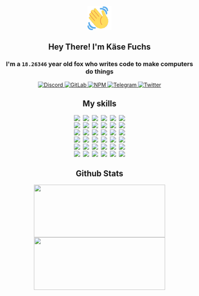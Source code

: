 <div><p align=center><img src=./resources/images/wave.gif width=64px height=64px></p><h2 align=center>Hey There! I'm Käse Fuchs</h2><h3 align=center>I'm a <code>18.26346</code> year old fox who writes code to make computers do things</h3><p align=center><a href=https://discord.com/users/507526681125322772><img alt=Discord src="https://img.shields.io/badge/Discord-5865F2?logo=discord&logoColor=white&style=flat-square#020936448c45f403a790ceaab11390ab"> </a><a href=https://gitlab.com/kasefuchs><img alt=GitLab src="https://img.shields.io/badge/GitLab-330F63?logo=gitlab&logoColor=white&style=flat-square#020936448c45f403a790ceaab11390ab"> </a><a href=https://npmjs.com/~kasefuchs><img alt=NPM src="https://img.shields.io/badge/NPM-CB3837?logo=npm&logoColor=white&style=flat-square#020936448c45f403a790ceaab11390ab"> </a><a href=https://t.me/kasefuchs><img alt=Telegram src="https://img.shields.io/badge/Telegram-2CA5E0?logo=telegram&logoColor=white&style=flat-square#020936448c45f403a790ceaab11390ab"> </a><a href=https://twitter.com/kasefuchs><img alt=Twitter src="https://img.shields.io/badge/Twitter-1DA1F2?logo=twitter&logoColor=white&style=flat-square#020936448c45f403a790ceaab11390ab"></a></p><h2 align=center>My skills</h2><p align=center><a href=https://aws.amazon.com/ ><picture><source srcset="https://skillicons.dev/icons?i=aws&theme=dark#020936448c45f403a790ceaab11390ab" media="(prefers-color-scheme: dark)"><source srcset="https://skillicons.dev/icons?i=aws&theme=light#020936448c45f403a790ceaab11390ab" media="(prefers-color-scheme: light), (prefers-color-scheme: no-preference)"><img src="https://skillicons.dev/icons?i=aws&theme=light#020936448c45f403a790ceaab11390ab"></picture></a>&nbsp;&nbsp;<a href=https://en.wikipedia.org/wiki/Bash_(Unix_shell)><picture><source srcset="https://skillicons.dev/icons?i=bash&theme=dark#020936448c45f403a790ceaab11390ab" media="(prefers-color-scheme: dark)"><source srcset="https://skillicons.dev/icons?i=bash&theme=light#020936448c45f403a790ceaab11390ab" media="(prefers-color-scheme: light), (prefers-color-scheme: no-preference)"><img src="https://skillicons.dev/icons?i=bash&theme=light#020936448c45f403a790ceaab11390ab"></picture></a>&nbsp;&nbsp;<a href=https://discord.com/developers/docs><picture><source srcset="https://skillicons.dev/icons?i=bots&theme=dark#020936448c45f403a790ceaab11390ab" media="(prefers-color-scheme: dark)"><source srcset="https://skillicons.dev/icons?i=bots&theme=light#020936448c45f403a790ceaab11390ab" media="(prefers-color-scheme: light), (prefers-color-scheme: no-preference)"><img src="https://skillicons.dev/icons?i=bots&theme=light#020936448c45f403a790ceaab11390ab"></picture></a>&nbsp;&nbsp;<a href=https://www.cloudflare.com/ ><picture><source srcset="https://skillicons.dev/icons?i=cloudflare&theme=dark#020936448c45f403a790ceaab11390ab" media="(prefers-color-scheme: dark)"><source srcset="https://skillicons.dev/icons?i=cloudflare&theme=light#020936448c45f403a790ceaab11390ab" media="(prefers-color-scheme: light), (prefers-color-scheme: no-preference)"><img src="https://skillicons.dev/icons?i=cloudflare&theme=light#020936448c45f403a790ceaab11390ab"></picture></a>&nbsp;&nbsp;<a href=https://en.wikipedia.org/wiki/CSS><picture><source srcset="https://skillicons.dev/icons?i=css&theme=dark#020936448c45f403a790ceaab11390ab" media="(prefers-color-scheme: dark)"><source srcset="https://skillicons.dev/icons?i=css&theme=light#020936448c45f403a790ceaab11390ab" media="(prefers-color-scheme: light), (prefers-color-scheme: no-preference)"><img src="https://skillicons.dev/icons?i=css&theme=light#020936448c45f403a790ceaab11390ab"></picture></a>&nbsp;&nbsp;<a href=https://www.docker.com/ ><picture><source srcset="https://skillicons.dev/icons?i=docker&theme=dark#020936448c45f403a790ceaab11390ab" media="(prefers-color-scheme: dark)"><source srcset="https://skillicons.dev/icons?i=docker&theme=light#020936448c45f403a790ceaab11390ab" media="(prefers-color-scheme: light), (prefers-color-scheme: no-preference)"><img src="https://skillicons.dev/icons?i=docker&theme=light#020936448c45f403a790ceaab11390ab"></picture></a><br><a href=https://www.electronjs.org/ ><picture><source srcset="https://skillicons.dev/icons?i=electron&theme=dark#020936448c45f403a790ceaab11390ab" media="(prefers-color-scheme: dark)"><source srcset="https://skillicons.dev/icons?i=electron&theme=light#020936448c45f403a790ceaab11390ab" media="(prefers-color-scheme: light), (prefers-color-scheme: no-preference)"><img src="https://skillicons.dev/icons?i=electron&theme=light#020936448c45f403a790ceaab11390ab"></picture></a>&nbsp;&nbsp;<a href=https://expressjs.com/ ><picture><source srcset="https://skillicons.dev/icons?i=express&theme=dark#020936448c45f403a790ceaab11390ab" media="(prefers-color-scheme: dark)"><source srcset="https://skillicons.dev/icons?i=express&theme=light#020936448c45f403a790ceaab11390ab" media="(prefers-color-scheme: light), (prefers-color-scheme: no-preference)"><img src="https://skillicons.dev/icons?i=express&theme=light#020936448c45f403a790ceaab11390ab"></picture></a>&nbsp;&nbsp;<a href=https://www.figma.com/ ><picture><source srcset="https://skillicons.dev/icons?i=figma&theme=dark#020936448c45f403a790ceaab11390ab" media="(prefers-color-scheme: dark)"><source srcset="https://skillicons.dev/icons?i=figma&theme=light#020936448c45f403a790ceaab11390ab" media="(prefers-color-scheme: light), (prefers-color-scheme: no-preference)"><img src="https://skillicons.dev/icons?i=figma&theme=light#020936448c45f403a790ceaab11390ab"></picture></a>&nbsp;&nbsp;<a href=https://firebase.google.com/ ><picture><source srcset="https://skillicons.dev/icons?i=firebase&theme=dark#020936448c45f403a790ceaab11390ab" media="(prefers-color-scheme: dark)"><source srcset="https://skillicons.dev/icons?i=firebase&theme=light#020936448c45f403a790ceaab11390ab" media="(prefers-color-scheme: light), (prefers-color-scheme: no-preference)"><img src="https://skillicons.dev/icons?i=firebase&theme=light#020936448c45f403a790ceaab11390ab"></picture></a>&nbsp;&nbsp;<a href=https://flask.palletsprojects.com/ ><picture><source srcset="https://skillicons.dev/icons?i=flask&theme=dark#020936448c45f403a790ceaab11390ab" media="(prefers-color-scheme: dark)"><source srcset="https://skillicons.dev/icons?i=flask&theme=light#020936448c45f403a790ceaab11390ab" media="(prefers-color-scheme: light), (prefers-color-scheme: no-preference)"><img src="https://skillicons.dev/icons?i=flask&theme=light#020936448c45f403a790ceaab11390ab"></picture></a>&nbsp;&nbsp;<a href=https://cloud.google.com/ ><picture><source srcset="https://skillicons.dev/icons?i=gcp&theme=dark#020936448c45f403a790ceaab11390ab" media="(prefers-color-scheme: dark)"><source srcset="https://skillicons.dev/icons?i=gcp&theme=light#020936448c45f403a790ceaab11390ab" media="(prefers-color-scheme: light), (prefers-color-scheme: no-preference)"><img src="https://skillicons.dev/icons?i=gcp&theme=light#020936448c45f403a790ceaab11390ab"></picture></a><br><a href=https://git-scm.com/ ><picture><source srcset="https://skillicons.dev/icons?i=git&theme=dark#020936448c45f403a790ceaab11390ab" media="(prefers-color-scheme: dark)"><source srcset="https://skillicons.dev/icons?i=git&theme=light#020936448c45f403a790ceaab11390ab" media="(prefers-color-scheme: light), (prefers-color-scheme: no-preference)"><img src="https://skillicons.dev/icons?i=git&theme=light#020936448c45f403a790ceaab11390ab"></picture></a>&nbsp;&nbsp;<a href=https://github.com/ ><picture><source srcset="https://skillicons.dev/icons?i=github&theme=dark#020936448c45f403a790ceaab11390ab" media="(prefers-color-scheme: dark)"><source srcset="https://skillicons.dev/icons?i=github&theme=light#020936448c45f403a790ceaab11390ab" media="(prefers-color-scheme: light), (prefers-color-scheme: no-preference)"><img src="https://skillicons.dev/icons?i=github&theme=light#020936448c45f403a790ceaab11390ab"></picture></a>&nbsp;&nbsp;<a href=https://gitlab.com/ ><picture><source srcset="https://skillicons.dev/icons?i=gitlab&theme=dark#020936448c45f403a790ceaab11390ab" media="(prefers-color-scheme: dark)"><source srcset="https://skillicons.dev/icons?i=gitlab&theme=light#020936448c45f403a790ceaab11390ab" media="(prefers-color-scheme: light), (prefers-color-scheme: no-preference)"><img src="https://skillicons.dev/icons?i=gitlab&theme=light#020936448c45f403a790ceaab11390ab"></picture></a>&nbsp;&nbsp;<a href=https://www.heroku.com/ ><picture><source srcset="https://skillicons.dev/icons?i=heroku&theme=dark#020936448c45f403a790ceaab11390ab" media="(prefers-color-scheme: dark)"><source srcset="https://skillicons.dev/icons?i=heroku&theme=light#020936448c45f403a790ceaab11390ab" media="(prefers-color-scheme: light), (prefers-color-scheme: no-preference)"><img src="https://skillicons.dev/icons?i=heroku&theme=light#020936448c45f403a790ceaab11390ab"></picture></a>&nbsp;&nbsp;<a href=https://en.wikipedia.org/wiki/HTML><picture><source srcset="https://skillicons.dev/icons?i=html&theme=dark#020936448c45f403a790ceaab11390ab" media="(prefers-color-scheme: dark)"><source srcset="https://skillicons.dev/icons?i=html&theme=light#020936448c45f403a790ceaab11390ab" media="(prefers-color-scheme: light), (prefers-color-scheme: no-preference)"><img src="https://skillicons.dev/icons?i=html&theme=light#020936448c45f403a790ceaab11390ab"></picture></a>&nbsp;&nbsp;<a href=https://en.wikipedia.org/wiki/JavaScript><picture><source srcset="https://skillicons.dev/icons?i=js&theme=dark#020936448c45f403a790ceaab11390ab" media="(prefers-color-scheme: dark)"><source srcset="https://skillicons.dev/icons?i=js&theme=light#020936448c45f403a790ceaab11390ab" media="(prefers-color-scheme: light), (prefers-color-scheme: no-preference)"><img src="https://skillicons.dev/icons?i=js&theme=light#020936448c45f403a790ceaab11390ab"></picture></a><br><a href=https://en.wikipedia.org/wiki/Linux><picture><source srcset="https://skillicons.dev/icons?i=linux&theme=dark#020936448c45f403a790ceaab11390ab" media="(prefers-color-scheme: dark)"><source srcset="https://skillicons.dev/icons?i=linux&theme=light#020936448c45f403a790ceaab11390ab" media="(prefers-color-scheme: light), (prefers-color-scheme: no-preference)"><img src="https://skillicons.dev/icons?i=linux&theme=light#020936448c45f403a790ceaab11390ab"></picture></a>&nbsp;&nbsp;<a href=https://mui.com/ ><picture><source srcset="https://skillicons.dev/icons?i=materialui&theme=dark#020936448c45f403a790ceaab11390ab" media="(prefers-color-scheme: dark)"><source srcset="https://skillicons.dev/icons?i=materialui&theme=light#020936448c45f403a790ceaab11390ab" media="(prefers-color-scheme: light), (prefers-color-scheme: no-preference)"><img src="https://skillicons.dev/icons?i=materialui&theme=light#020936448c45f403a790ceaab11390ab"></picture></a>&nbsp;&nbsp;<a href=https://en.wikipedia.org/wiki/Markdown><picture><source srcset="https://skillicons.dev/icons?i=md&theme=dark#020936448c45f403a790ceaab11390ab" media="(prefers-color-scheme: dark)"><source srcset="https://skillicons.dev/icons?i=md&theme=light#020936448c45f403a790ceaab11390ab" media="(prefers-color-scheme: light), (prefers-color-scheme: no-preference)"><img src="https://skillicons.dev/icons?i=md&theme=light#020936448c45f403a790ceaab11390ab"></picture></a>&nbsp;&nbsp;<a href=https://www.mongodb.com/ ><picture><source srcset="https://skillicons.dev/icons?i=mongodb&theme=dark#020936448c45f403a790ceaab11390ab" media="(prefers-color-scheme: dark)"><source srcset="https://skillicons.dev/icons?i=mongodb&theme=light#020936448c45f403a790ceaab11390ab" media="(prefers-color-scheme: light), (prefers-color-scheme: no-preference)"><img src="https://skillicons.dev/icons?i=mongodb&theme=light#020936448c45f403a790ceaab11390ab"></picture></a>&nbsp;&nbsp;<a href=https://www.mysql.com/ ><picture><source srcset="https://skillicons.dev/icons?i=mysql&theme=dark#020936448c45f403a790ceaab11390ab" media="(prefers-color-scheme: dark)"><source srcset="https://skillicons.dev/icons?i=mysql&theme=light#020936448c45f403a790ceaab11390ab" media="(prefers-color-scheme: light), (prefers-color-scheme: no-preference)"><img src="https://skillicons.dev/icons?i=mysql&theme=light#020936448c45f403a790ceaab11390ab"></picture></a>&nbsp;&nbsp;<a href=https://nextjs.org/ ><picture><source srcset="https://skillicons.dev/icons?i=nextjs&theme=dark#020936448c45f403a790ceaab11390ab" media="(prefers-color-scheme: dark)"><source srcset="https://skillicons.dev/icons?i=nextjs&theme=light#020936448c45f403a790ceaab11390ab" media="(prefers-color-scheme: light), (prefers-color-scheme: no-preference)"><img src="https://skillicons.dev/icons?i=nextjs&theme=light#020936448c45f403a790ceaab11390ab"></picture></a><br><a href=https://nodejs.org/en/ ><picture><source srcset="https://skillicons.dev/icons?i=nodejs&theme=dark#020936448c45f403a790ceaab11390ab" media="(prefers-color-scheme: dark)"><source srcset="https://skillicons.dev/icons?i=nodejs&theme=light#020936448c45f403a790ceaab11390ab" media="(prefers-color-scheme: light), (prefers-color-scheme: no-preference)"><img src="https://skillicons.dev/icons?i=nodejs&theme=light#020936448c45f403a790ceaab11390ab"></picture></a>&nbsp;&nbsp;<a href=https://www.postgresql.org/ ><picture><source srcset="https://skillicons.dev/icons?i=postgres&theme=dark#020936448c45f403a790ceaab11390ab" media="(prefers-color-scheme: dark)"><source srcset="https://skillicons.dev/icons?i=postgres&theme=light#020936448c45f403a790ceaab11390ab" media="(prefers-color-scheme: light), (prefers-color-scheme: no-preference)"><img src="https://skillicons.dev/icons?i=postgres&theme=light#020936448c45f403a790ceaab11390ab"></picture></a>&nbsp;&nbsp;<a href=https://learn.microsoft.com/en-us/powershell/ ><picture><source srcset="https://skillicons.dev/icons?i=powershell&theme=dark#020936448c45f403a790ceaab11390ab" media="(prefers-color-scheme: dark)"><source srcset="https://skillicons.dev/icons?i=powershell&theme=light#020936448c45f403a790ceaab11390ab" media="(prefers-color-scheme: light), (prefers-color-scheme: no-preference)"><img src="https://skillicons.dev/icons?i=powershell&theme=light#020936448c45f403a790ceaab11390ab"></picture></a>&nbsp;&nbsp;<a href=https://www.python.org/ ><picture><source srcset="https://skillicons.dev/icons?i=py&theme=dark#020936448c45f403a790ceaab11390ab" media="(prefers-color-scheme: dark)"><source srcset="https://skillicons.dev/icons?i=py&theme=light#020936448c45f403a790ceaab11390ab" media="(prefers-color-scheme: light), (prefers-color-scheme: no-preference)"><img src="https://skillicons.dev/icons?i=py&theme=light#020936448c45f403a790ceaab11390ab"></picture></a>&nbsp;&nbsp;<a href=https://www.raspberrypi.org/ ><picture><source srcset="https://skillicons.dev/icons?i=raspberrypi&theme=dark#020936448c45f403a790ceaab11390ab" media="(prefers-color-scheme: dark)"><source srcset="https://skillicons.dev/icons?i=raspberrypi&theme=light#020936448c45f403a790ceaab11390ab" media="(prefers-color-scheme: light), (prefers-color-scheme: no-preference)"><img src="https://skillicons.dev/icons?i=raspberrypi&theme=light#020936448c45f403a790ceaab11390ab"></picture></a>&nbsp;&nbsp;<a href=https://reactjs.org/ ><picture><source srcset="https://skillicons.dev/icons?i=react&theme=dark#020936448c45f403a790ceaab11390ab" media="(prefers-color-scheme: dark)"><source srcset="https://skillicons.dev/icons?i=react&theme=light#020936448c45f403a790ceaab11390ab" media="(prefers-color-scheme: light), (prefers-color-scheme: no-preference)"><img src="https://skillicons.dev/icons?i=react&theme=light#020936448c45f403a790ceaab11390ab"></picture></a><br><a href=https://redux.js.org/ ><picture><source srcset="https://skillicons.dev/icons?i=redux&theme=dark#020936448c45f403a790ceaab11390ab" media="(prefers-color-scheme: dark)"><source srcset="https://skillicons.dev/icons?i=redux&theme=light#020936448c45f403a790ceaab11390ab" media="(prefers-color-scheme: light), (prefers-color-scheme: no-preference)"><img src="https://skillicons.dev/icons?i=redux&theme=light#020936448c45f403a790ceaab11390ab"></picture></a>&nbsp;&nbsp;<a href=https://en.wikipedia.org/wiki/Regular_expression><picture><source srcset="https://skillicons.dev/icons?i=regex&theme=dark#020936448c45f403a790ceaab11390ab" media="(prefers-color-scheme: dark)"><source srcset="https://skillicons.dev/icons?i=regex&theme=light#020936448c45f403a790ceaab11390ab" media="(prefers-color-scheme: light), (prefers-color-scheme: no-preference)"><img src="https://skillicons.dev/icons?i=regex&theme=light#020936448c45f403a790ceaab11390ab"></picture></a>&nbsp;&nbsp;<a href=https://en.wikipedia.org/wiki/Sass_(stylesheet_language)><picture><source srcset="https://skillicons.dev/icons?i=sass&theme=dark#020936448c45f403a790ceaab11390ab" media="(prefers-color-scheme: dark)"><source srcset="https://skillicons.dev/icons?i=sass&theme=light#020936448c45f403a790ceaab11390ab" media="(prefers-color-scheme: light), (prefers-color-scheme: no-preference)"><img src="https://skillicons.dev/icons?i=sass&theme=light#020936448c45f403a790ceaab11390ab"></picture></a>&nbsp;&nbsp;<a href=https://www.typescriptlang.org/ ><picture><source srcset="https://skillicons.dev/icons?i=ts&theme=dark#020936448c45f403a790ceaab11390ab" media="(prefers-color-scheme: dark)"><source srcset="https://skillicons.dev/icons?i=ts&theme=light#020936448c45f403a790ceaab11390ab" media="(prefers-color-scheme: light), (prefers-color-scheme: no-preference)"><img src="https://skillicons.dev/icons?i=ts&theme=light#020936448c45f403a790ceaab11390ab"></picture></a>&nbsp;&nbsp;<a href=https://unity.com/ ><picture><source srcset="https://skillicons.dev/icons?i=unity&theme=dark#020936448c45f403a790ceaab11390ab" media="(prefers-color-scheme: dark)"><source srcset="https://skillicons.dev/icons?i=unity&theme=light#020936448c45f403a790ceaab11390ab" media="(prefers-color-scheme: light), (prefers-color-scheme: no-preference)"><img src="https://skillicons.dev/icons?i=unity&theme=light#020936448c45f403a790ceaab11390ab"></picture></a>&nbsp;&nbsp;<a href=https://workers.cloudflare.com/ ><picture><source srcset="https://skillicons.dev/icons?i=workers&theme=dark#020936448c45f403a790ceaab11390ab" media="(prefers-color-scheme: dark)"><source srcset="https://skillicons.dev/icons?i=workers&theme=light#020936448c45f403a790ceaab11390ab" media="(prefers-color-scheme: light), (prefers-color-scheme: no-preference)"><img src="https://skillicons.dev/icons?i=workers&theme=light#020936448c45f403a790ceaab11390ab"></picture></a><br></p><h2 align=center>Github Stats</h2><p align=center><picture><source srcset="https://github-readme-stats-kasefuchs.vercel.app/api/?count_private=true&hide_border=true&hide_rank=true&line_height=20&hide_title=true&username=Kasefuchs&theme=dark#020936448c45f403a790ceaab11390ab" media="(prefers-color-scheme: dark)"><source srcset="https://github-readme-stats-kasefuchs.vercel.app/api/?count_private=true&hide_border=true&hide_rank=true&line_height=20&hide_title=true&username=Kasefuchs&theme=light#020936448c45f403a790ceaab11390ab" media="(prefers-color-scheme: light), (prefers-color-scheme: no-preference)"><img align=middle width=350 height=140 src="https://github-readme-stats-kasefuchs.vercel.app/api/?count_private=true&hide_border=true&hide_rank=true&line_height=20&hide_title=true&username=Kasefuchs&theme=light#020936448c45f403a790ceaab11390ab"></picture><picture><source srcset="https://github-readme-stats-kasefuchs.vercel.app/api/top-langs/?count_private=true&hide_border=true&layout=compact&username=Kasefuchs&theme=dark#020936448c45f403a790ceaab11390ab" media="(prefers-color-scheme: dark)"><source srcset="https://github-readme-stats-kasefuchs.vercel.app/api/top-langs/?count_private=true&hide_border=true&layout=compact&username=Kasefuchs&theme=light#020936448c45f403a790ceaab11390ab" media="(prefers-color-scheme: light), (prefers-color-scheme: no-preference)"><img align=middle width=350 height=140 src="https://github-readme-stats-kasefuchs.vercel.app/api/top-langs/?count_private=true&hide_border=true&layout=compact&username=Kasefuchs&theme=light#020936448c45f403a790ceaab11390ab"></picture></p><img src="https://hit.yhype.me/github/profile?user_id=64592097#020936448c45f403a790ceaab11390ab" alt=""></div>